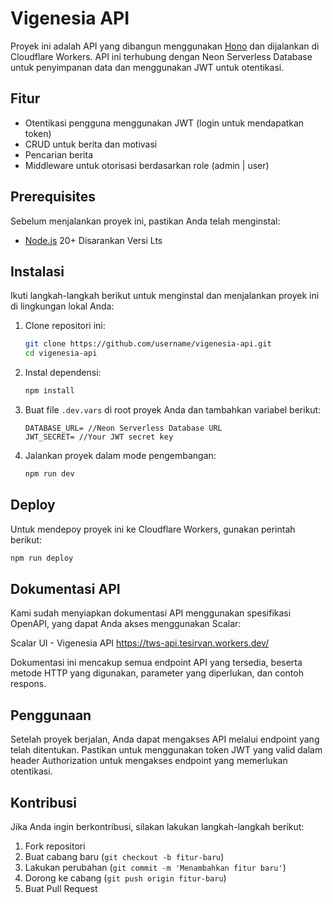 # Vigenesia API

Proyek ini adalah API yang dibangun menggunakan [Hono](https://hono.dev/) dan dijalankan di Cloudflare Workers. API ini terhubung dengan Neon Serverless Database untuk penyimpanan data dan menggunakan JWT untuk otentikasi.

## Fitur

- Otentikasi pengguna menggunakan JWT (login untuk mendapatkan token)
- CRUD untuk berita dan motivasi
- Pencarian berita
- Middleware untuk otorisasi berdasarkan role (admin | user)

## Prerequisites

Sebelum menjalankan proyek ini, pastikan Anda telah menginstal:

- [Node.js](https://nodejs.org/) 20+ Disarankan Versi Lts
## Instalasi

Ikuti langkah-langkah berikut untuk menginstal dan menjalankan proyek ini di lingkungan lokal Anda:

1. Clone repositori ini:
   ```bash
   git clone https://github.com/username/vigenesia-api.git
   cd vigenesia-api
   ```

2. Instal dependensi:
   ```bash
   npm install
   ```

3. Buat file `.dev.vars` di root proyek Anda dan tambahkan variabel berikut:
   ```env
   DATABASE_URL= //Neon Serverless Database URL
   JWT_SECRET= //Your JWT secret key
   ```

4. Jalankan proyek dalam mode pengembangan:
   ```bash
   npm run dev
   ```

## Deploy

Untuk mendepoy proyek ini ke Cloudflare Workers, gunakan perintah berikut:

```bash
npm run deploy
```

## Dokumentasi API
Kami sudah menyiapkan dokumentasi API menggunakan spesifikasi OpenAPI, yang dapat Anda akses menggunakan Scalar:

Scalar UI - Vigenesia API 
https://tws-api.tesirvan.workers.dev/

Dokumentasi ini mencakup semua endpoint API yang tersedia, beserta metode HTTP yang digunakan, parameter yang diperlukan, dan contoh respons.

## Penggunaan

Setelah proyek berjalan, Anda dapat mengakses API melalui endpoint yang telah ditentukan. Pastikan untuk menggunakan token JWT yang valid dalam header Authorization untuk mengakses endpoint yang memerlukan otentikasi.

## Kontribusi

Jika Anda ingin berkontribusi, silakan lakukan langkah-langkah berikut:

1. Fork repositori
2. Buat cabang baru (`git checkout -b fitur-baru`)
3. Lakukan perubahan (`git commit -m 'Menambahkan fitur baru'`)
4. Dorong ke cabang (`git push origin fitur-baru`)
5. Buat Pull Request
